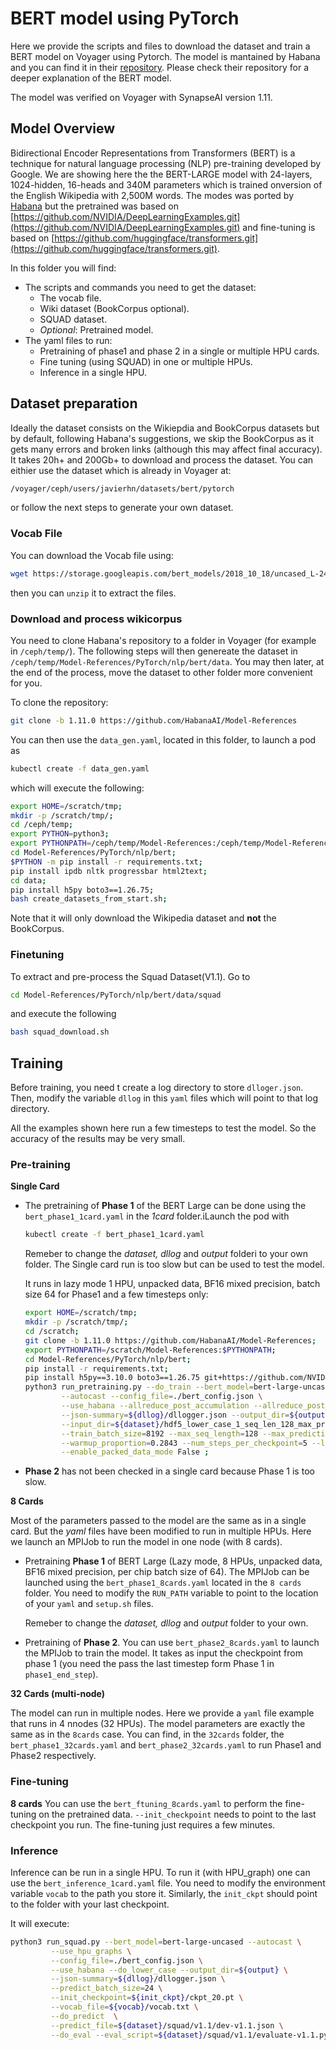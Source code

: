 # BERT model using PyTorch
Here we provide the scripts and files to download the dataset and train a BERT model on Voyager using Pytorch. The model is mantained by Habana and you can find it in their [repository](https://github.com/HabanaAI/Model-References/tree/master/PyTorch/nlp/bert). Please check their repository for a deeper explanation of the BERT model.

The model was verified on Voyager with SynapseAI version 1.11.

## Model Overview

Bidirectional Encoder Representations from Transformers (BERT) is a technique for natural language processing (NLP) pre-training developed by Google. We are showing here the the BERT-LARGE model with  24-layers, 1024-hidden, 16-heads and 340M parameters which is trained onversion of the English Wikipedia with 2,500M words. The modes was ported by [Habana](https://github.com/HabanaAI/Model-References/tree/master/PyTorch/nlp/bert) but the pretrained was based on [https://github.com/NVIDIA/DeepLearningExamples.git](https://github.com/NVIDIA/DeepLearningExamples.git) and fine-tuning is based on [https://github.com/huggingface/transformers.git](https://github.com/huggingface/transformers.git).

In this folder you will find:
- The scripts and commands you need to get the dataset:
  - The vocab file.
  - Wiki dataset (BookCorpus optional).
  - SQUAD dataset.
  - *Optional*: Pretrained model.
- The yaml files to run:
  - Pretraining of phase1 and phase 2 in a single or multiple HPU cards.
  - Fine tuning (using SQUAD) in one or multiple HPUs.
  - Inference in a single HPU.

## Dataset preparation
Ideally the dataset consists on the Wikiepdia and BookCorpus datasets but by default, following Habana's suggestions, we skip the BookCorpus as it gets many errors and broken links (although this may affect final accuracy). It takes 20h+ and 200Gb+ to download and process the dataset. You can eithier use the dataset which is already in Voyager at:
```bash
/voyager/ceph/users/javierhn/datasets/bert/pytorch
```
or follow the next steps to generate your own dataset.

### Vocab File
You can download the Vocab file using:
```bash
wget https://storage.googleapis.com/bert_models/2018_10_18/uncased_L-24_H-1024_A-16.zip
```
then you can `unzip` it to extract the files.

### Download and process wikicorpus
You need to clone Habana's repository to a folder in Voyager (for example in `/ceph/temp/`). The following steps will then genereate the dataset in `/ceph/temp/Model-References/PyTorch/nlp/bert/data`. You may then later, at the end of the process,  move the dataset to other folder more convenient for you.

To clone the repository:
```bash
git clone -b 1.11.0 https://github.com/HabanaAI/Model-References
```

You can then use the `data_gen.yaml`, located in this folder, to launch a pod as
```bash
kubectl create -f data_gen.yaml
```
which will execute the following:
```bash
export HOME=/scratch/tmp;
mkdir -p /scratch/tmp/;
cd /ceph/temp;
export PYTHON=python3;
export PYTHONPATH=/ceph/temp/Model-References:/ceph/temp/Model-References/PyTorch/nlp/bert/:$PYTHONPATH;
cd Model-References/PyTorch/nlp/bert;
$PYTHON -m pip install -r requirements.txt;
pip install ipdb nltk progressbar html2text;
cd data;
pip install h5py boto3==1.26.75;
bash create_datasets_from_start.sh;
```
Note that it will only download the Wikipedia dataset and **not** the BookCorpus.

### Finetuning
To extract and pre-process the Squad Dataset(V1.1). Go to
```bash
cd Model-References/PyTorch/nlp/bert/data/squad
```
and execute the following
```bash
bash squad_download.sh
```




## Training

Before training, you need t create a log directory to store `dlloger.json`. Then, modify the variable `dllog` in this `yaml` files which will point to that log directory.

All the examples shown here run a few timesteps to test the model. So the accuracy of the results may be very small.

### Pre-training
**Single Card**

- The pretraining of **Phase 1** of the BERT Large can be done using the `bert_phase1_1card.yaml` in the *1card* folder.iLaunch the pod with
  ```bash
  kubectl create -f bert_phase1_1card.yaml
  ```   
  Remeber to change the *dataset, dllog* and *output* folderi to your own folder. The Single card run is too slow but can be used to test the model.

  It runs in lazy mode 1 HPU, unpacked data, BF16 mixed precision, batch size 64 for Phase1 and a few timesteps only:
  ```bash
  export HOME=/scratch/tmp;
  mkdir -p /scratch/tmp/;
  cd /scratch;
  git clone -b 1.11.0 https://github.com/HabanaAI/Model-References;
  export PYTHONPATH=/scratch/Model-References:$PYTHONPATH;
  cd Model-References/PyTorch/nlp/bert;
  pip install -r requirements.txt;
  pip install h5py==3.10.0 boto3==1.26.75 git+https://github.com/NVIDIA/dllogger.git@26a0f8f1958de2c0c460925ff6102a4d2486d6cc;
  python3 run_pretraining.py --do_train --bert_model=bert-large-uncased \
          --autocast --config_file=./bert_config.json \
          --use_habana --allreduce_post_accumulation --allreduce_post_accumulation_fp16 \
          --json-summary=${dllog}/dllogger.json --output_dir=${output} --use_fused_lamb \
          --input_dir=${dataset}/hdf5_lower_case_1_seq_len_128_max_pred_20_masked_lm_prob_0.15_random_seed_12345_dupe_factor_5/wikicorpus_en \
          --train_batch_size=8192 --max_seq_length=128 --max_predictions_per_seq=20 --max_steps=10 \
          --warmup_proportion=0.2843 --num_steps_per_checkpoint=5 --learning_rate=0.006 --gradient_accumulation_steps=128 \
          --enable_packed_data_mode False ;
  ```

- **Phase 2** has not been checked in a single card because Phase 1 is too slow.

**8 Cards**

Most of the parameters passed to the model are the same as in a single card. But the *yaml* files have been modified to run in multiple HPUs. Here we launch an MPIJob to run the model in one node (with 8 cards).

- Pretraining **Phase 1** of BERT Large (Lazy mode, 8 HPUs, unpacked data, BF16 mixed precision, per chip batch size of 64). The MPIJob can be launched using the `bert_phase1_8cards.yaml` located in the `8 cards` folder. You need to modify the `RUN_PATH` variable to point to the location of your `yaml` and `setup.sh` files.

  Remeber to change the *dataset, dllog* and *output* folder to your own.

- Pretraining of **Phase 2**. You can use `bert_phase2_8cards.yaml` to launch the MPIJob to train the model. It takes as input the checkpoint from phase 1 (you need the pass the last timestep form Phase 1 in `phase1_end_step`).

**32 Cards (multi-node)**

The model can run in multiple nodes. Here we provide a `yaml` file example that runs in 4 nnodes (32 HPUs). The model parameters are exactly the same as in the `8cards` case. You can find, in the `32cards` folder, the `bert_phase1_32cards.yaml` and `bert_phase2_32cards.yaml` to run Phase1 and Phase2 respectively.


### Fine-tuning
**8 cards**
You can use the `bert_ftuning_8cards.yaml` to perform the fine-tuning on the pretrained data. `--init_checkpoint` needs to point to the last checkpoint you run. The fine-tuning just requires a few minutes.

### Inference
Inference can be run in a single HPU. To run it (with HPU_graph) one can use the `bert_inference_1card.yaml` file. You need to modify the environment variable `vocab` to the path you store it. Similarly, the `init_ckpt` should point to the folder with your last checkpoint.

It will execute: 
```bash
python3 run_squad.py --bert_model=bert-large-uncased --autocast \
         --use_hpu_graphs \
         --config_file=./bert_config.json \
         --use_habana --do_lower_case --output_dir=${output} \
         --json-summary=${dllog}/dllogger.json \
         --predict_batch_size=24 \
         --init_checkpoint=${init_ckpt}/ckpt_20.pt \
         --vocab_file=${vocab}/vocab.txt \
         --do_predict  \
         --predict_file=${dataset}/squad/v1.1/dev-v1.1.json \
         --do_eval --eval_script=${dataset}/squad/v1.1/evaluate-v1.1.py
```
 
